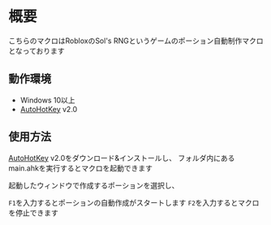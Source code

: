 # 概要
こちらのマクロはRobloxのSol's RNGというゲームのポーション自動制作マクロとなっております

## 動作環境
- Windows 10以上
- [AutoHotKey](https://www.autohotkey.com/) v2.0

## 使用方法
[AutoHotKey](https://www.autohotkey.com/) v2.0をダウンロード&インストールし、
フォルダ内にあるmain.ahkを実行するとマクロを起動できます

起動したウィンドウで作成するポーションを選択し、

`F1`を入力するとポーションの自動作成がスタートします
`F2`を入力するとマクロを停止できます
